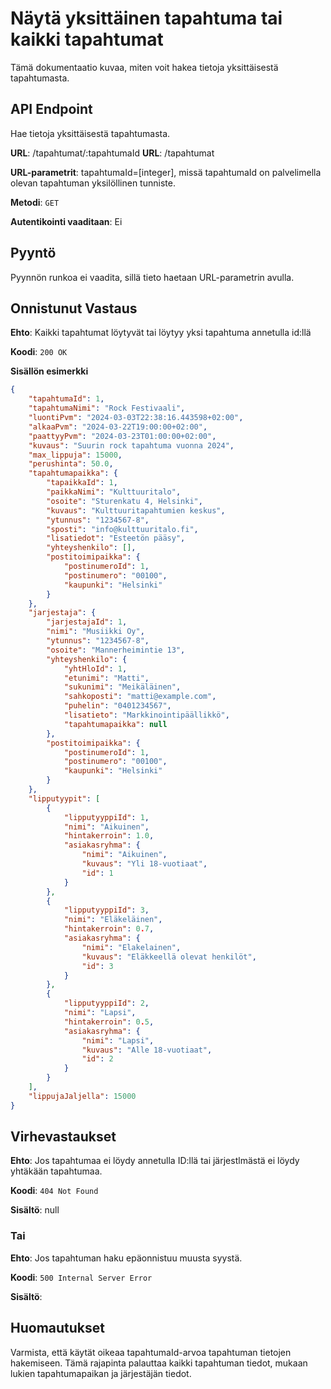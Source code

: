 # Näytä yksittäinen tapahtuma tai kaikki tapahtumat
Tämä dokumentaatio kuvaa, miten voit hakea tietoja yksittäisestä tapahtumasta.

## API Endpoint
Hae tietoja yksittäisestä tapahtumasta.

**URL**: /tapahtumat/:tapahtumaId
**URL**: /tapahtumat

**URL-parametrit**: tapahtumaId=[integer], missä tapahtumaId on palvelimella olevan tapahtuman yksilöllinen tunniste.

**Metodi**: `GET`

**Autentikointi vaaditaan**: Ei

## Pyyntö
Pyynnön runkoa ei vaadita, sillä tieto haetaan URL-parametrin avulla.

## Onnistunut Vastaus
**Ehto**: Kaikki tapahtumat löytyvät tai löytyy yksi tapahtuma annetulla id:llä

**Koodi**: `200 OK`

**Sisällön esimerkki**
```json
{
    "tapahtumaId": 1,
    "tapahtumaNimi": "Rock Festivaali",
    "luontiPvm": "2024-03-03T22:38:16.443598+02:00",
    "alkaaPvm": "2024-03-22T19:00:00+02:00",
    "paattyyPvm": "2024-03-23T01:00:00+02:00",
    "kuvaus": "Suurin rock tapahtuma vuonna 2024",
    "max_lippuja": 15000,
    "perushinta": 50.0,
    "tapahtumapaikka": {
        "tapaikkaId": 1,
        "paikkaNimi": "Kulttuuritalo",
        "osoite": "Sturenkatu 4, Helsinki",
        "kuvaus": "Kulttuuritapahtumien keskus",
        "ytunnus": "1234567-8",
        "sposti": "info@kulttuuritalo.fi",
        "lisatiedot": "Esteetön pääsy",
        "yhteyshenkilo": [],
        "postitoimipaikka": {
            "postinumeroId": 1,
            "postinumero": "00100",
            "kaupunki": "Helsinki"
        }
    },
    "jarjestaja": {
        "jarjestajaId": 1,
        "nimi": "Musiikki Oy",
        "ytunnus": "1234567-8",
        "osoite": "Mannerheimintie 13",
        "yhteyshenkilo": {
            "yhtHloId": 1,
            "etunimi": "Matti",
            "sukunimi": "Meikäläinen",
            "sahkoposti": "matti@example.com",
            "puhelin": "0401234567",
            "lisatieto": "Markkinointipäällikkö",
            "tapahtumapaikka": null
        },
        "postitoimipaikka": {
            "postinumeroId": 1,
            "postinumero": "00100",
            "kaupunki": "Helsinki"
        }
    },
    "lipputyypit": [
        {
            "lipputyyppiId": 1,
            "nimi": "Aikuinen",
            "hintakerroin": 1.0,
            "asiakasryhma": {
                "nimi": "Aikuinen",
                "kuvaus": "Yli 18-vuotiaat",
                "id": 1
            }
        },
        {
            "lipputyyppiId": 3,
            "nimi": "Eläkeläinen",
            "hintakerroin": 0.7,
            "asiakasryhma": {
                "nimi": "Elakelainen",
                "kuvaus": "Eläkkeellä olevat henkilöt",
                "id": 3
            }
        },
        {
            "lipputyyppiId": 2,
            "nimi": "Lapsi",
            "hintakerroin": 0.5,
            "asiakasryhma": {
                "nimi": "Lapsi",
                "kuvaus": "Alle 18-vuotiaat",
                "id": 2
            }
        }
    ],
    "lippujaJaljella": 15000
}
```
## Virhevastaukset
**Ehto**: Jos tapahtumaa ei löydy annetulla ID:llä tai järjestlmästä ei löydy yhtäkään tapahtumaa.

**Koodi**: `404 Not Found`

**Sisältö**: null

### Tai
**Ehto**: Jos tapahtuman haku epäonnistuu muusta syystä.

**Koodi**: `500 Internal Server Error`

**Sisältö**: 

## Huomautukset
Varmista, että käytät oikeaa tapahtumaId-arvoa tapahtuman tietojen hakemiseen.
Tämä rajapinta palauttaa kaikki tapahtuman tiedot, mukaan lukien tapahtumapaikan ja järjestäjän tiedot.